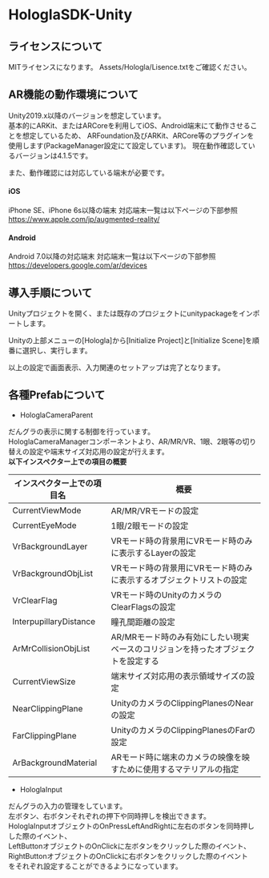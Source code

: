 # HologlaSDK-Unity

## ライセンスについて
MITライセンスになります。
Assets/Hologla/Lisence.txtをご確認ください。

## AR機能の動作環境について
Unity2019.x以降のバージョンを想定しています。  
基本的にARKit、またはARCoreを利用してiOS、Android端末にて動作させることを想定しているため、
ARFoundation及びARKit、ARCore等のプラグインを使用します(PackageManager設定にて設定しています)。
現在動作確認しているバージョンは4.1.5です。

また、動作確認には対応している端末が必要です。
#### iOS
iPhone SE、iPhone 6s以降の端末
対応端末一覧は以下ページの下部参照
https://www.apple.com/jp/augmented-reality/

#### Android
Android 7.0以降の対応端末
対応端末一覧は以下ページの下部参照
https://developers.google.com/ar/devices

## 導入手順について
Unityプロジェクトを開く、または既存のプロジェクトにunitypackageをインポートします。

Unityの上部メニューの[Hologla]から[Initialize Project]と[Initialize Scene]を順番に選択し、実行します。

以上の設定で画面表示、入力関連のセットアップは完了となります。

## 各種Prefabについて
- HologlaCameraParent

だんグラの表示に関する制御を行っています。  
HologlaCameraManagerコンポーネントより、AR/MR/VR、1眼、2眼等の切り替えの設定や端末サイズ対応用の設定が行えます。  
**以下インスペクター上での項目の概要**

| インスペクター上での項目名 | 概要 |
|-----|-----|
| CurrentViewMode | AR/MR/VRモードの設定 |
| CurrentEyeMode | 1眼/2眼モードの設定 |
| VrBackgroundLayer | VRモード時の背景用にVRモード時のみに表示するLayerの設定 |
| VrBackgroundObjList | VRモード時の背景用にVRモード時のみに表示するオブジェクトリストの設定 |
| VrClearFlag | VRモード時のUnityのカメラのClearFlagsの設定 |
| InterpupillaryDistance | 瞳孔間距離の設定 |
| ArMrCollisionObjList | AR/MRモード時のみ有効にしたい現実ベースのコリジョンを持ったオブジェクトを設定する |
| CurrentViewSize | 端末サイズ対応用の表示領域サイズの設定|
| NearClippingPlane | UnityのカメラのClippingPlanesのNearの設定 |
| FarClippingPlane | UnityのカメラのClippingPlanesのFarの設定 |
| ArBackgroundMaterial | ARモード時に端末のカメラの映像を映すために使用するマテリアルの指定 |


- HologlaInput

だんグラの入力の管理をしています。  
左ボタン、右ボタンそれぞれの押下や同時押しを検出できます。  
HologlaInputオブジェクトのOnPressLeftAndRightに左右のボタンを同時押しした際のイベント、  
LeftButtonオブジェクトのOnClickに左ボタンをクリックした際のイベント、  
RightButtonオブジェクトのOnClickに右ボタンをクリックした際のイベント  
をそれぞれ設定することができるようになっています。
